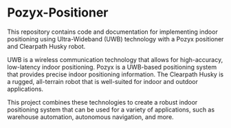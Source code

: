 # Pozyx-Positioner

This repository contains code and documentation for implementing indoor positioning using Ultra-Wideband (UWB) technology with a Pozyx positioner and Clearpath Husky robot.

UWB is a wireless communication technology that allows for high-accuracy, low-latency indoor positioning. Pozyx is a UWB-based positioning system that provides precise indoor positioning information. The Clearpath Husky is a rugged, all-terrain robot that is well-suited for indoor and outdoor applications.

This project combines these technologies to create a robust indoor positioning system that can be used for a variety of applications, such as warehouse automation, autonomous navigation, and more.
